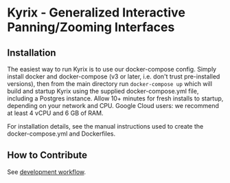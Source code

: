 # Kyrix - Generalized Interactive Panning/Zooming Interfaces

## Installation

The easiest way to run Kyrix is to use our docker-compose config. Simply install docker and docker-compose (v3 or later, i.e. don't trust pre-installed versions), then from the main directory run `docker-compose up` which will build and startup Kyrix using the supplied docker-compose.yml file, including a Postgres instance. Allow 10+ minutes for fresh installs to startup, depending on your network and CPU. Google Cloud users: we recommend at least 4 vCPU and 6 GB of RAM.

For installation details, see the manual instructions used to create the docker-compose.yml and Dockerfiles.

## How to Contribute
See [development workflow](https://github.com/tracyhenry/Kyrix/wiki/Development-Workflow).

